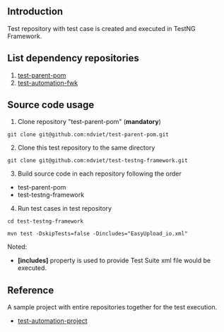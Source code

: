 ## Introduction

Test repository with test case is created and executed in TestNG Framework.<br>

## List dependency repositories

1. [test-parent-pom](../../../test-parent-pom)
2. [test-automation-fwk](../../../test-automation-fwk)

## Source code usage

1. Clone repository "test-parent-pom" (**mandatory**)

```shell
git clone git@github.com:ndviet/test-parent-pom.git
```

2. Clone this test repository to the same directory

```shell
git clone git@github.com:ndviet/test-testng-framework.git
```

3. Build source code in each repository following the order

- test-parent-pom
- test-testng-framework

4. Run test cases in test repository

```shell
cd test-testng-framework
```

```shell
mvn test -DskipTests=false -Dincludes="EasyUpload_io.xml"
```

Noted:

* **[includes]** property is used to provide Test Suite xml file would be executed.

## Reference

A sample project with entire repositories together for the test execution.<br>

* [test-automation-project](../../../test-automation-project)
